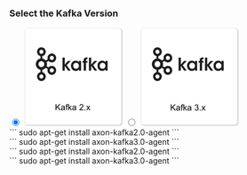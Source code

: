 

<h3>Select the Kafka Version</h3>
<label>
  <input type="radio" id="Kafka20" name="kafkaFamily" onChange="updateKafka()" checked=true />
  <img src="/get_started/kafka20.png" class="skip-lightbox" width="180px">
</label>
<label>
  <input type="radio" id="Kafka30" name="kafkaFamily" onChange="updateKafka()" />
  <img src="/get_started/kafka30.png" class="skip-lightbox" width="180px">
</label>

<h3 style="display: none;">Select the Java Version.</h3>
<label style="display: none;">
  <input type="radio" id="Java" name="kjavaFamily" onChange="updateKJava()" checked=true />
  <img id="KJavaimg" src="/get_started/java.png" class="skip-lightbox" width="180px">
</label>
<!-- <label>
  <input type="radio" id="Java17" name="kjavaFamily" onChange="updateKJava()" />
  <img id="KJava17img" src="/get_started/Java_17.png" class="skip-lightbox" width="180px">
</label> -->

<!-- Debian -->
<div id="DebianKafka20JavaDiv" class="kafka">
  ```
  sudo apt-get install axon-kafka2.0-agent
  ```
</div>
<div id="DebianKafka30JavaDiv" class="kafka">
  ```
  sudo apt-get install axon-kafka3.0-agent
  ```
</div>
<!-- Debian Java17 -->
<div id="DebianKafka20Java17Div" class="kafka">
  ```
  sudo apt-get install axon-kafka2.0-agent
  ```
</div>
<div id="DebianKafka30Java17Div" class="kafka">
  ```
  sudo apt-get install axon-kafka3.0-agent
  ```
</div>
<!-- RedHat -->
<div id="RedHatKafka20JavaDiv" class="kafka" style="display:none">
  ```
  sudo yum install axon-kafka2.0-agent
  ```
</div>
<div id="RedHatKafka30JavaDiv" class="kafka" style="display:none">
  ```
  sudo yum install axon-kafka3.0-agent
  ```
</div>
<!-- RedHat Java17 -->
<div id="RedHatKafka20Java17Div" class="kafka" style="display:none">
  ```
  sudo yum install axon-kafka2.0-agent
  ```
</div>
<div id="RedHatKafka30Java17Div" class="kafka" style="display:none">
  ```
  sudo yum install axon-kafka3.0-agent
  ```
</div>